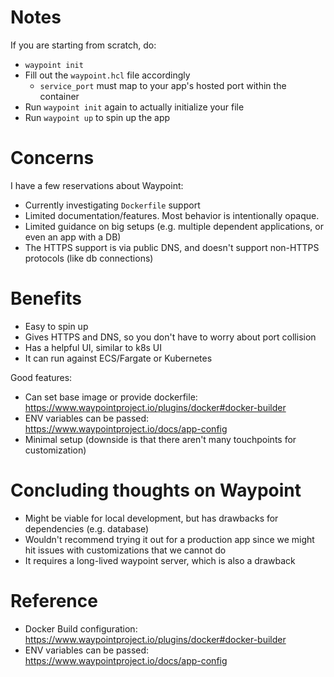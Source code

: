 # Notes

If you are starting from scratch, do:
- `waypoint init`
- Fill out the `waypoint.hcl` file accordingly
  - `service_port` must map to your app's hosted port within the container
- Run `waypoint init` again to actually initialize your file
- Run `waypoint up` to spin up the app

# Concerns

I have a few reservations about Waypoint:
- Currently investigating `Dockerfile` support
- Limited documentation/features. Most behavior is intentionally opaque.
- Limited guidance on big setups (e.g. multiple dependent applications, or even an app with a DB)
- The HTTPS support is via public DNS, and doesn't support non-HTTPS protocols (like db connections)

# Benefits

- Easy to spin up
- Gives HTTPS and DNS, so you don't have to worry about port collision
- Has a helpful UI, similar to k8s UI
- It can run against ECS/Fargate or Kubernetes

Good features:
- Can set base image or provide dockerfile: https://www.waypointproject.io/plugins/docker#docker-builder
- ENV variables can be passed: https://www.waypointproject.io/docs/app-config
- Minimal setup (downside is that there aren't many touchpoints for customization)

# Concluding thoughts on Waypoint

- Might be viable for local development, but has drawbacks for dependencies (e.g. database)
- Wouldn't recommend trying it out for a production app since we might hit issues with customizations that we cannot do
- It requires a long-lived waypoint server, which is also a drawback

# Reference

- Docker Build configuration: https://www.waypointproject.io/plugins/docker#docker-builder
- ENV variables can be passed: https://www.waypointproject.io/docs/app-config